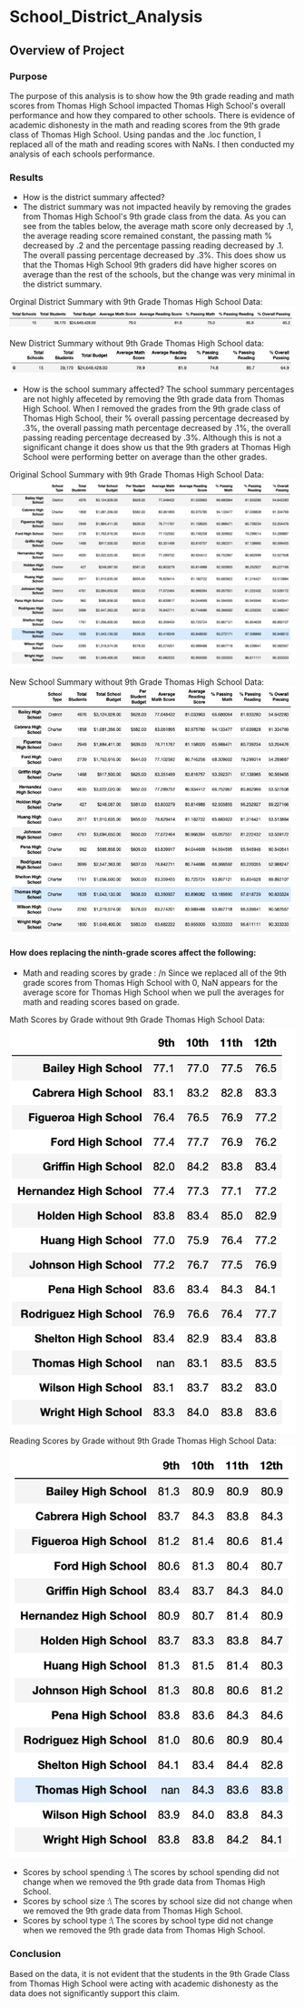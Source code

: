 # School_District_Analysis

## Overview of Project

### Purpose
The purpose of this analysis is to show how the 9th grade reading and math scores from Thomas High School impacted Thomas High School's overall performance and how they compared to other schools. There is evidence of academic dishonesty in the math and reading scores from the 9th grade class of Thomas High School. Using pandas and the .loc function, I replaced all of the math and reading scores with NaNs. I then conducted my analysis of each schools performance. 

### Results
* How is the district summary affected?
* The district summary was not impacted heavily by removing the grades from Thomas High School's 9th grade class from the data. As you can see from the tables below, the average math score only decreased by .1, the average reading score remained constant, the passing math % decreased by .2 and the percentage passing reading decreased by .1. The overall passing percentage decreased by .3%. This does show us that the Thomas High School 9th graders did have higher scores on average than the rest of the schools, but the change was very minimal in the district summary.
        
Orginal District Summary with 9th Grade Thomas High School Data: 
![Original_District_Summary](/Resources/original_district_analysis.png) 


New District Summary without 9th Grade Thomas High School data: 
![New_District_Summary](/Resources/new_district_analysis.png)

* How is the school summary affected?
The school summary percentages are not highly affeceted by removing the 9th grade data from Thomas High School. When I removed the grades from the 9th grade class of Thomas High School, their % overall passing percentage decreased by .3%, the overall passing math percentage decreased by .1%, the overall passing reading percentage decreased by .3%. Although this is not a significant change it does show us that the 9th graders at Thomas High School were performing better on average than the other grades. 


Original School Summary with 9th Grade Thomas High School Data:
![Original_School_Summary](/Resources/original_school_summary.png)

New School Summary without 9th Grade Thomas High School Data: 
![New_School_Summary](/Resources/new_school_summary.png)

#### How does replacing the ninth-grade scores affect the following:
* Math and reading scores by grade : /n Since we replaced all of the 9th grade scores from Thomas High School with 0, NaN appears for the average score for Thomas High School when we pull the averages for math and reading scores based on grade.

Math Scores by Grade without 9th Grade Thomas High School Data: <br />
![New_Math_Scores_By_Grade](/Resources/new_math_scores_by_grade.png)
Reading Scores by Grade without 9th Grade Thomas High School Data:\
![New_Reading_Scores_By_Grade](/Resources/new_reading_scores_by_grade.png)

* Scores by school spending :\ The scores by school spending did not change when we removed the 9th grade data from Thomas High School.
* Scores by school size :\ The scores by school size did not change when we removed the 9th grade data from Thomas High School.
* Scores by school type :\ The scores by school type did not change when we removed the 9th grade data from Thomas High School.

### Conclusion
Based on the data, it is not evident that the students in the 9th Grade Class from Thomas High School were acting with academic dishonesty as the data does not significantly support this claim. 
